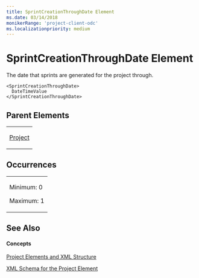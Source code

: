 ```yaml
---
title: SprintCreationThroughDate Element
ms.date: 03/14/2018
monikerRange: 'project-client-odc'
ms.localizationpriority: medium
---
```


# SprintCreationThroughDate Element




The date that sprints are generated for the project through.

    <SprintCreationThroughDate>
      DateTimeValue
    </SprintCreationThroughDate>

## Parent Elements

<table>
<colgroup>
<col style="width: 100%" />
</colgroup>
<tbody>
<tr class="odd">
<td><p><a href="project-element.md">Project</a></p></td>
</tr>
</tbody>
</table>

## Occurrences

<table>
<colgroup>
<col style="width: 100%" />
</colgroup>
<tbody>
<tr class="odd">
<td><p>Minimum: 0</p>
<p>Maximum: 1</p></td>
</tr>
</tbody>
</table>

## See Also

#### Concepts

[Project Elements and XML Structure](project-elements-and-xml-structure.md)

[XML Schema for the Project Element](xml-schema-for-the-project-element.md)


